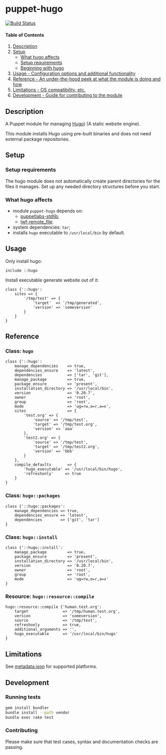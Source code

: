 # puppet-hugo

[![Build Status](https://travis-ci.org/ZloeSabo/puppet-hugo.svg?branch=master)](https://travis-ci.org/ZloeSabo/puppet-hugo)

#### Table of Contents

1. [Description](#description)
1. [Setup](#setup)
    * [What hugo affects](#what-hugo-affects)
    * [Setup requirements](#setup-requirements)
    * [Beginning with hugo](#beginning-with-hugo)
1. [Usage - Configuration options and additional functionality](#usage)
1. [Reference - An under-the-hood peek at what the module is doing and how](#reference)
1. [Limitations - OS compatibility, etc.](#limitations)
1. [Development - Guide for contributing to the module](#development)

## Description

A Puppet module for managing [Hugo][hugo]) (A static website engine).

This module installs Hugo using pre-built binaries and does not need external package repositories.

## Setup

### Setup requirements

The hugo module does not automatically create parent directories for the files it manages. Set up any needed directory structures before you start.

### What hugo affects

* module `puppet-hugo` depends on:
    * [puppetlabs-stdlib][puppetlabs-stdlib];
    * [lwf-remote_file][lwf-remote_file].
* system dependencies: `tar`;
* installs `hugo` executable to `/usr/local/bin` by default.

## Usage

Only install hugo:

```puppet
include ::hugo
```

Install executable generate website out of it:

```puppet
class {'::hugo':
    sites => {
        '/tmp/test' => {
            'target'  => '/tmp/generated',
            'version' => 'someversion'
        }
    }
}
```

## Reference

### Class: `hugo`

```puppet
class {'::hugo':
    manage_dependencies    => true,
    dependencies_ensure    => 'latest',
    dependencies           => ['tar', 'git'],
    manage_package         => true,
    package_ensure         => 'present',
    installation_directory => '/usr/local/bin',
    version                => '0.20.7',
    owner                  => 'root',
    group                  => 'root',
    mode                   => 'ug=rw,o=r,a=x',
    sites                  => {
        'test.org' => {
            'source' => '/tmp/test',
            'target' => '/tmp/test.org',
            'version' => 'aaa'
        },
        'test2.org' => {
            'source' => '/tmp/test',
            'target' => '/tmp/test2.org',
            'version' => 'bbb'
        }
    },
    compile_defaults       => {
        'hugo_executable' => '/usr/local/bin/hugo',
        'refreshonly'     => true
    }
}
```

### Class: `hugo::packages`

```puppet
class {'::hugo::packages':
    manage_dependencies => true,
    dependencies_ensure => 'latest',
    dependencies        => ['git', 'tar']
}
```

### Class: `hugo::install`

```puppet
class {'::hugo::install':
    manage_package         => true,
    package_ensure         => 'present',
    installation_directory => '/usr/local/bin',
    version                => '0.20.7',
    owner                  => 'root',
    group                  => 'root',
    mode                   => 'ug=rw,o=r,a=x'
}
```

### Resource: `hugo::resource::compile`

```puppet
hugo::resource::compile {'human.test.org':
    target               => '/tmp/human.test.org',
    version              => 'someversion',
    source               => '/tmp/test',
    refreshonly          => true,
    additional_arguments => '',
    hugo_executable      => '/usr/local/bin/hugo'
}
```

## Limitations

See [metadata.json](metadata.json) for supported platforms.

## Development

### Running tests

```bash
gem install bundler
bundle install --path vendor
bundle exec rake test
```

### Contributing

Please make sure that test cases, syntax and documentation checks are passing.

[hugo]: https://gohugo.io/
[puppetlabs-stdlib]: https://github.com/puppetlabs/puppetlabs-stdlib
[lwf-remote_file]: https://github.com/lwf/puppet-remote_file
